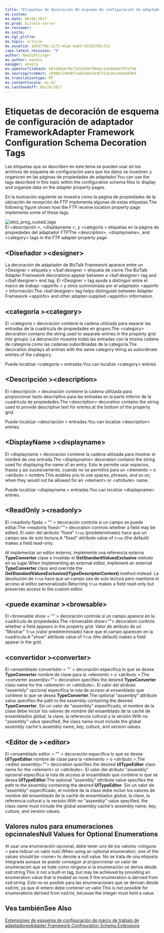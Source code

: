 ```yaml
---
title: "Etiquetas de decoración de esquema de configuración de adaptador Framework | Documentos de Microsoft"
ms.custom: 
ms.date: 06/08/2017
ms.prod: biztalk-server
ms.reviewer: 
ms.suite: 
ms.tgt_pltfrm: 
ms.topic: article
ms.assetid: 3d5d7f6b-2273-45a6-ba9d-43201760cf22
caps.latest.revision: "9"
author: MandiOhlinger
ms.author: mandia
manager: anneta
ms.openlocfilehash: b834482b70e75d12bb6786dac2a5d9eb6f9fef40
ms.sourcegitcommit: cb908c540d8f1a692d01dc8f313e16cb4b4e696d
ms.translationtype: MT
ms.contentlocale: es-ES
ms.lasthandoff: 09/20/2017
---
```

# <a name="adapter-framework-configuration-schema-decoration-tags"></a><span data-ttu-id="be05b-102">Etiquetas de decoración de esquema de configuración de adaptador Framework</span><span class="sxs-lookup"><span data-stu-id="be05b-102">Adapter Framework Configuration Schema Decoration Tags</span></span>
<span data-ttu-id="be05b-103">Las etiquetas que se describen en este tema se pueden usar en los archivos de esquema de configuración para que los datos se muestren y organicen en las páginas de propiedades de adaptador.</span><span class="sxs-lookup"><span data-stu-id="be05b-103">You can use the tags described in this topic within the configuration schema files to display and organize data on the adapter property pages.</span></span>  
  
 <span data-ttu-id="be05b-104">En la ilustración siguiente se muestra cómo la página de propiedades de la ubicación de recepción de FTP implementa algunas de estas etiquetas.</span><span class="sxs-lookup"><span data-stu-id="be05b-104">The following figure shows how the FTP receive location property page implements some of these tags.</span></span>  
  
 ![](../core/media/ebiz-prog-custad-tags.gif "ebiz_prog_custad_tags")  
<span data-ttu-id="be05b-105">El \<descripción >, \<displayname >, y \<categoría > etiquetas en la página de propiedades del adaptador FTP</span><span class="sxs-lookup"><span data-stu-id="be05b-105">The \<description>, \<displayname>, and \<category> tags in the FTP adapter property page</span></span>  
  
## <a name="designer"></a><span data-ttu-id="be05b-106">\<Diseñador ></span><span class="sxs-lookup"><span data-stu-id="be05b-106">\<designer></span></span>  
 <span data-ttu-id="be05b-107">La decoración de adaptador de BizTalk Framework aparece entre un \<Designer > etiqueta y \</baf:designer > etiqueta de cierre.</span><span class="sxs-lookup"><span data-stu-id="be05b-107">The BizTalk Adapter Framework decorations appear between a \<baf:designer> tag and \</baf:designer> end tag.</span></span> <span data-ttu-id="be05b-108">El \<Designer > tag ayuda a distinguir entre el marco de trabajo \<appinfo > y otros suministrada por el adaptador \<appinfo > información.</span><span class="sxs-lookup"><span data-stu-id="be05b-108">The \<baf:designer> tag helps distinguish between Adapter Framework \<appinfo> and other adapter-supplied \<appinfo> information.</span></span>  
  
## <a name="category"></a><span data-ttu-id="be05b-109">\<categoría ></span><span class="sxs-lookup"><span data-stu-id="be05b-109">\<category></span></span>  
 <span data-ttu-id="be05b-110">El \<categoría > decoración contiene la cadena utilizada para separar las entradas de la cuadrícula de propiedades en grupos.</span><span class="sxs-lookup"><span data-stu-id="be05b-110">The \<category> decoration contains the string used to separate entries in the property grid into groups.</span></span> <span data-ttu-id="be05b-111">La decoración muestra todas las entradas con la misma cadena de categoría como las cadenas subordinadas de la categoría.</span><span class="sxs-lookup"><span data-stu-id="be05b-111">The decoration displays all entries with the same category string as subordinate entries of the category.</span></span>  
  
 <span data-ttu-id="be05b-112">Puede localizar \<categoría > entradas.</span><span class="sxs-lookup"><span data-stu-id="be05b-112">You can localize \<category> entries.</span></span>  
  
## <a name="description"></a><span data-ttu-id="be05b-113">\<Descripción ></span><span class="sxs-lookup"><span data-stu-id="be05b-113">\<description></span></span>  
 <span data-ttu-id="be05b-114">El \<descripción > decoración contiene la cadena utilizada para proporcionar texto descriptivo para las entradas en la parte inferior de la cuadrícula de propiedades.</span><span class="sxs-lookup"><span data-stu-id="be05b-114">The \<description> decoration contains the string used to provide descriptive text for entries at the bottom of the property grid.</span></span>  
  
 <span data-ttu-id="be05b-115">Puede localizar \<descripción > entradas.</span><span class="sxs-lookup"><span data-stu-id="be05b-115">You can localize \<description> entries.</span></span>  
  
## <a name="displayname"></a><span data-ttu-id="be05b-116">\<DisplayName ></span><span class="sxs-lookup"><span data-stu-id="be05b-116">\<displayname></span></span>  
 <span data-ttu-id="be05b-117">El \<displayname > decoración contiene la cadena utilizada para mostrar el nombre de una entrada.</span><span class="sxs-lookup"><span data-stu-id="be05b-117">The \<displayname> decoration contains the string used for displaying the name of an entry.</span></span> <span data-ttu-id="be05b-118">Esto le permite usar espacios, frases y así sucesivamente, cuando no se permitirá para un \<elemento > o \<atributo > nombre.</span><span class="sxs-lookup"><span data-stu-id="be05b-118">This enables you to use spaces, phrases, and so on, when they would not be allowed for an \<element> or \<attribute> name.</span></span>  
  
 <span data-ttu-id="be05b-119">Puede localizar \<displayname > entradas.</span><span class="sxs-lookup"><span data-stu-id="be05b-119">You can localize \<displayname> entries.</span></span>  
  
## <a name="readonly"></a><span data-ttu-id="be05b-120">\<ReadOnly ></span><span class="sxs-lookup"><span data-stu-id="be05b-120">\<readonly></span></span>  
 <span data-ttu-id="be05b-121">El \<readonly fijada = "" > decoración controla si un campo se puede editar.</span><span class="sxs-lookup"><span data-stu-id="be05b-121">The \<readonly fixed=""> decoration controls whether a field may be edited.</span></span> <span data-ttu-id="be05b-122">El valor del atributo "fixed" `true` (predeterminado) hace que un campo sea de solo lectura.</span><span class="sxs-lookup"><span data-stu-id="be05b-122">A "fixed" attribute value of `true` (the default) makes a field read-only.</span></span>  
  
 <span data-ttu-id="be05b-123">Al implementar un editor externo, implemente una referencia externa **TypeConverter** clase e invalidar el **GetStandardValuesExclusive** método en su lugar.</span><span class="sxs-lookup"><span data-stu-id="be05b-123">When implementing an external editor, implement an external **TypeConverter** class and override the **GetStandardValuesExclusive(ITypeDescriptorContext)** method instead.</span></span> <span data-ttu-id="be05b-124">La devolución de `true` hace que un campo sea de solo lectura pero mantiene el acceso al editor personalizado.</span><span class="sxs-lookup"><span data-stu-id="be05b-124">Returning `true` makes a field read-only but preserves access to the custom editor.</span></span>  
  
## <a name="browsable"></a><span data-ttu-id="be05b-125">\<puede examinar ></span><span class="sxs-lookup"><span data-stu-id="be05b-125">\<browsable></span></span>  
 <span data-ttu-id="be05b-126">El \<browsable show = "" > decoración controla si un campo aparece en la cuadrícula de propiedades.</span><span class="sxs-lookup"><span data-stu-id="be05b-126">The \<browsable show=""> decoration controls whether a field appears in the property grid.</span></span> <span data-ttu-id="be05b-127">Valor de atributo de un "Mostrar" `True` (valor predeterminado) hace que el campo aparecen en la cuadrícula.</span><span class="sxs-lookup"><span data-stu-id="be05b-127">A "show" attribute value of `True` (the default) makes a field appear in the grid.</span></span>  
  
## <a name="converter"></a><span data-ttu-id="be05b-128">\<convertidor ></span><span class="sxs-lookup"><span data-stu-id="be05b-128">\<converter></span></span>  
 <span data-ttu-id="be05b-129">El \<ensamblado convertidor = "" > decoración especifica lo que se desea **TypeConverter** nombre de clase para la \<elemento > o \<atributo >.</span><span class="sxs-lookup"><span data-stu-id="be05b-129">The \<converter assembly=""> decoration specifies the desired **TypeConverter** class name for the \<element> or \<attribute>.</span></span> <span data-ttu-id="be05b-130">El valor del atributo "assembly" opcional especifica la ruta de acceso al ensamblado que contiene lo que se desea **TypeConverter**.</span><span class="sxs-lookup"><span data-stu-id="be05b-130">The optional "assembly" attribute value specifies the path to the assembly containing the desired **TypeConverter**.</span></span> <span data-ttu-id="be05b-131">Sin un valor de "assembly" especificado, el nombre de la clase debe incluir los valores de nombre del ensamblado de la caché de ensamblados global, la clave, la referencia cultural y la versión.</span><span class="sxs-lookup"><span data-stu-id="be05b-131">With no "assembly" value specified, the class name must include the global assembly cache's assembly name, key, culture, and version values.</span></span>  
  
## <a name="editor"></a><span data-ttu-id="be05b-132">\<Editor de ></span><span class="sxs-lookup"><span data-stu-id="be05b-132">\<editor></span></span>  
 <span data-ttu-id="be05b-133">El \<ensamblado editor = "" > decoración especifica lo que se desea **UITypeEditor** nombre de clase para la \<elemento > o \<atributo >.</span><span class="sxs-lookup"><span data-stu-id="be05b-133">The \<editor assembly=""> decoration specifies the desired **UITypeEditor** class name for the \<element> or \<attribute>.</span></span> <span data-ttu-id="be05b-134">El valor del atributo "assembly" opcional especifica la ruta de acceso al ensamblado que contiene lo que se desea **UITypeEditor**.</span><span class="sxs-lookup"><span data-stu-id="be05b-134">The optional "assembly" attribute value specifies the path to the assembly containing the desired **UITypeEditor**.</span></span> <span data-ttu-id="be05b-135">Sin un valor de "assembly" especificado, el nombre de la clase debe incluir los valores de nombre del ensamblado de la caché de ensamblados global, la clave, la referencia cultural y la versión.</span><span class="sxs-lookup"><span data-stu-id="be05b-135">With no "assembly" value specified, the class name must include the global assembly cache's assembly name, key, culture, and version values.</span></span>  
  
## <a name="null-values-for-optional-enumerations"></a><span data-ttu-id="be05b-136">Valores nulos para enumeraciones opcionales</span><span class="sxs-lookup"><span data-stu-id="be05b-136">Null Values for Optional Enumerations</span></span>  
 <span data-ttu-id="be05b-137">Al usar una enumeración opcional, debe tener uno de los valores \<ninguno > para indicar un valor nulo.</span><span class="sxs-lookup"><span data-stu-id="be05b-137">When using an optional enumeration, one of the values should be \<none> to denote a null value.</span></span> <span data-ttu-id="be05b-138">No se trata de una etiqueta integrada aunque se puede conseguir al proporcionar un valor de enumeración que se trate como ninguno si la enumeración se deriva desde xsd:string.</span><span class="sxs-lookup"><span data-stu-id="be05b-138">This is not a built-in tag, but may be achieved by providing an enumeration value that is treated as none if the enumeration is derived from xsd:string.</span></span> <span data-ttu-id="be05b-139">Esto no es posible para las enumeraciones que se derivan desde xsd:int, ya que el entero debe contener un valor.</span><span class="sxs-lookup"><span data-stu-id="be05b-139">This is not possible for enumerations derived from xsd:int, because the integer must hold a value.</span></span>  
  
## <a name="see-also"></a><span data-ttu-id="be05b-140">Vea también</span><span class="sxs-lookup"><span data-stu-id="be05b-140">See Also</span></span>  
 [<span data-ttu-id="be05b-141">Extensiones de esquema de configuración de marco de trabajo de adaptadores</span><span class="sxs-lookup"><span data-stu-id="be05b-141">Adapter Framework Configuration Schema Extensions</span></span>](../core/adapter-framework-configuration-schema-extensions.md)